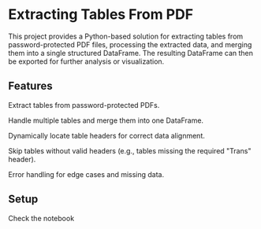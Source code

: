 Extracting Tables From PDF
=============
This project provides a Python-based solution for extracting tables from password-protected PDF files, processing the extracted data, and merging them into a single structured DataFrame. The resulting DataFrame can then be exported for further analysis or visualization.

Features
--------------------
Extract tables from password-protected PDFs.

Handle multiple tables and merge them into one DataFrame.

Dynamically locate table headers for correct data alignment.

Skip tables without valid headers (e.g., tables missing the required "Trans" header).

Error handling for edge cases and missing data.

Setup
-----

Check the notebook
